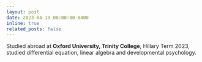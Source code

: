 ```yaml
---
layout: post
date: 2023-04-19 00:00:00-0400
inline: true
related_posts: false
---
```



Studied abroad at <b>Oxford University, Trinity College</b>, Hillary Term 2023, studied differential equation, linear algebra and developmental psychology. 
